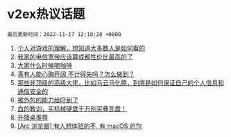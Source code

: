 # v2ex热议话题

`最后更新时间：2022-11-17 12:10:28 +0800`

1. [个人对游戏的理解，想知道大多数人是如何看的](https://www.v2ex.com/t/895741)
1. [我家的电信宽带应该算成都性价比最高的了](https://www.v2ex.com/t/895757)
1. [大家什么时候喝咖啡](https://www.v2ex.com/t/895646)
1. [真有人能心胸开阔 不计得失吗？怎么做到？](https://www.v2ex.com/t/895668)
1. [那些非顶级的高级大佬，比如马云马化腾，到底是如何保证自己的个人信息和通信安全的](https://www.v2ex.com/t/895744)
1. [被外包的能力给吓到了](https://www.v2ex.com/t/895875)
1. [血的教训，买机械硬盘千万别买叠瓦盘！](https://www.v2ex.com/t/895678)
1. [升降桌推荐](https://www.v2ex.com/t/895826)
1. [[Arc 浏览器] 有人想体验的不, 有 macOS 的包](https://www.v2ex.com/t/895718)


